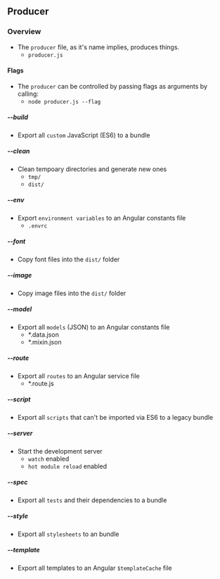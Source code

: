 ## Producer

### Overview
- The `producer` file, as it's name implies, produces things.
	- `producer.js`

#### Flags
- The `producer` can be controlled by passing flags as arguments by calling:
	- `node producer.js --flag`
	
##### --build
- Export all `custom` JavaScript (ES6) to a bundle

##### --clean
- Clean tempoary directories and generate new ones
	- `tmp/`
	- `dist/`

##### --env
- Export `environment variables` to an Angular constants file
	- `.envrc`

##### --font
- Copy font files into the `dist/` folder

##### --image
- Copy image files into the `dist/` folder

##### --model
- Export all `models` (JSON) to an Angular constants file 
	- *.data.json
	- *.mixin.json

##### --route
- Export all `routes` to an Angular service file
	- *.route.js

##### --script
- Export all `scripts` that can't be imported via ES6 to a legacy bundle

##### --server
- Start the development server
	- `watch` enabled
	- `hot module reload` enabled

##### --spec
- Export all `tests` and their dependencies to a bundle

##### --style
- Export all `stylesheets` to an bundle

##### --template
- Export all templates to an Angular `$templateCache` file